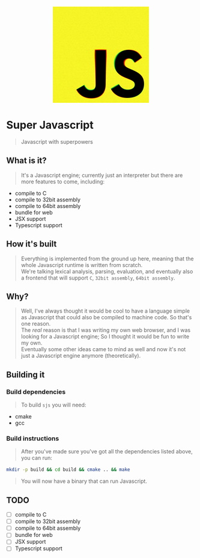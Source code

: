 <p align="center" style="text-align: center; width: 100%;">
    <img width="256px" src="img/logo.jpg"/>
</p>

# Super Javascript
> Javascript with superpowers

## What is it?
> It's a Javascript engine; currently just an interpreter but there are more features to come, including:
* compile to C
* compile to 32bit assembly
* compile to 64bit assembly
* bundle for web
* JSX support
* Typescript support

## How it's built
> Everything is implemented from the ground up here, meaning that the whole Javascript runtime
> is written from scratch.  
> We're talking lexical analysis, parsing, evaluation, and eventually also a frontend that will support `C`, `32bit assembly`, `64bit assembly`.

## Why?
> Well, I've always thought it would be cool to have a language simple as Javascript that could also be compiled to machine code. So that's one reason.  
> The _real_ reason is that I was writing my own web browser, and I was looking for a Javascript engine;
> So I thought it would be fun to write my own.  
> Eventually some other ideas came to mind as well and now it's not just a Javascript engine anymore (theoretically).

## Building it
### Build dependencies
> To build `sjs` you will need:
* cmake
* gcc
### Build instructions
> After you've made sure you've got all the dependencies listed above, you can run:
``` bash
mkdir -p build && cd build && cmake .. && make
```
> You will now have a binary that can run Javascript.

## TODO
- [ ] compile to C
- [ ] compile to 32bit assembly
- [ ] compile to 64bit assembly
- [ ] bundle for web
- [ ] JSX support
- [ ] Typescript support
